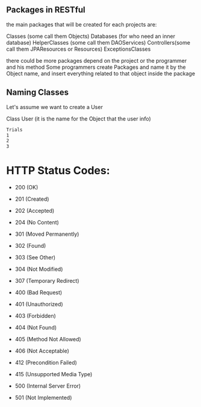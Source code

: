 ## Packages in RESTful
the main packages that will be created for each projects are:

Classes (some call them Objects)
Databases (for who need an inner database)
HelperClasses (some call them DAOServices)
Controllers(some call them JPAResources or Resources)
ExceptionsClasses

there could be more packages depend on the project or the programmer and his method
Some programmers create Packages and name it by the Object name, and insert everything related to that object inside the package


## Naming Classes 
Let's assume we want to create a User

Class User (it is the name for the Object that the user info)

```markdown
Trials
1
2
3
```

# HTTP Status Codes:

- 200 (OK)
- 201 (Created)
- 202 (Accepted)
- 204 (No Content)

- 301 (Moved Permanently)
- 302 (Found)
- 303 (See Other)
- 304 (Not Modified)
- 307 (Temporary Redirect)

- 400 (Bad Request)
- 401 (Unauthorized)
- 403 (Forbidden)
- 404 (Not Found)
- 405 (Method Not Allowed)
- 406 (Not Acceptable)
- 412 (Precondition Failed)
- 415 (Unsupported Media Type)

- 500 (Internal Server Error)
- 501 (Not Implemented)
	

